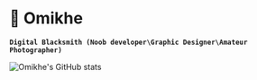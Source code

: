 # 🙂 Omikhe

**`Digital Blacksmith (Noob developer\Graphic Designer\Amateur Photographer)`**

![Omikhe's GitHub stats](https://github-readme-stats.vercel.app/api?username=omikhe&show_icons=true&theme=graywhite)